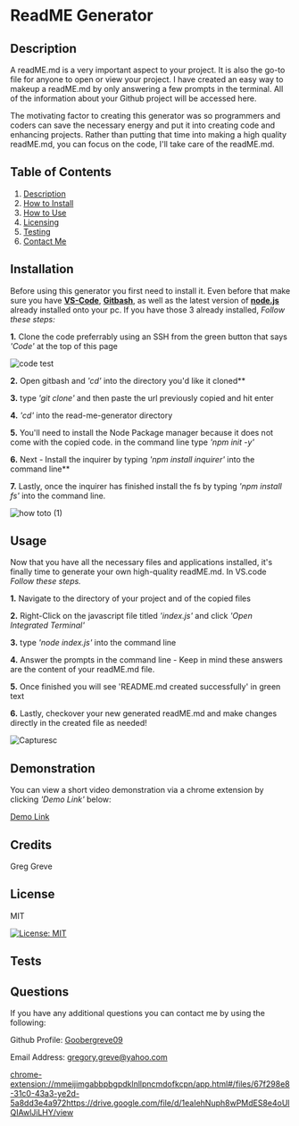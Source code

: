 # ReadME Generator
  
## Description

A readME.md is a very important aspect to your project. It is also the go-to file for anyone to open or view your project. I have created an easy way to makeup a readME.md by only answering a few prompts in the terminal. All of the information about your Github project will be accessed here.


The motivating factor to creating this generator was so programmers and coders can save the necessary energy and put it into creating code and enhancing projects. Rather than putting that time into making a high quality readME.md, you can focus on the code, I'll take care of the readME.md.


  
## Table of Contents


1. [Description](#description) 
2. [How to Install](#installation)
3. [How to Use](#usage)
4. [Licensing](#license)
5. [Testing](#tests)
6. [Contact Me](#questions)
   

## Installation


Before using this generator you first need to install it. Even before that make sure you have [**VS-Code**](https://code.visualstudio.com/download), [**Gitbash**](https://gitforwindows.org/), as well as the latest version of [**node.js**](https://nodejs.org/en/download) already installed onto your pc. If you have those 3 already installed, *Follow these steps:*


**1.** Clone the code preferrably using an SSH from the green button that says *'Code'* at the top of this page

  ![code test](https://github.com/Goobergreve09/read-me-generator/assets/143923830/48d21976-774e-4b38-ba6c-dfc6e2e092c6)
  
**2.** Open gitbash and *'cd'* into the directory you'd like it cloned**
   
**3.** type *'git clone'* and then paste the url previously copied and hit enter

**4.** *'cd'* into the read-me-generator directory
   
**5.** You'll need to install the Node Package manager because it does not come with the copied code. in the command line type *'npm init -y'*
   
**6.** Next - Install the inquirer by typing *'npm install inquirer'* into the command line**
   
**7.** Lastly, once the inquirer has finished install the fs by typing *'npm install fs'* into the command line.


![how toto (1)](https://github.com/Goobergreve09/read-me-generator/assets/143923830/538dbaf5-624e-46ad-9c26-64936f55d1ef)




## Usage

Now that you have all the necessary files and applications installed, it's finally time to generate your own high-quality readME.md. In VS.code *Follow these steps.*


**1.** Navigate to the directory of your project and of the copied files
   
**2.** Right-Click on the javascript file titled *'index.js'* and click *'Open Integrated Terminal'*

**3.** type *'node index.js'* into the command line

**4.** Answer the prompts in the command line - Keep in mind these answers are the content of your readME.md file.
  
**5.** Once finished you will see 'README.md created successfully' in green text

**6.** Lastly, checkover your new generated readME.md and make changes directly in the created file as needed!

![Capturesc](https://github.com/Goobergreve09/read-me-generator/assets/143923830/32811c03-8aed-4b1a-981e-21218bff5660)


## Demonstration

You can view a short video demonstration via a chrome extension by clicking *'Demo Link'* below:

[Demo Link](chrome-extension://mmeijimgabbpbgpdklnllpncmdofkcpn/app.html#/files/67f298e8-31c0-43a3-ye2d-5a8dd3e4a972https://drive.google.com/file/d/1eaIehNuph8wPMdES8e4oUlQIAwlJiLHY/view)



## Credits

Greg Greve


## License

MIT

[![License: MIT](https://img.shields.io/badge/License-MIT-yellow.svg)](https://opensource.org/licenses/MIT)

## Tests



## Questions

If you have any additional questions you can contact me by using the following:

 Github Profile: [Goobergreve09](https://www.github.com/)

 Email Address: gregory.greve@yahoo.com



[chrome-extension://mmeijimgabbpbgpdklnllpncmdofkcpn/app.html#/files/67f298e8-31c0-43a3-ye2d-5a8dd3e4a972](https://drive.google.com/file/d/1eaIehNuph8wPMdES8e4oUlQIAwlJiLHY/view)https://drive.google.com/file/d/1eaIehNuph8wPMdES8e4oUlQIAwlJiLHY/view

